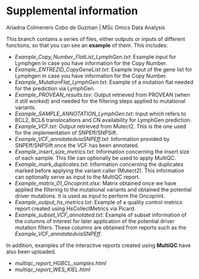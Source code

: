 # Supplemental information
Ariadna Colmenero Cobo de Guzman | MSc Omics Data Analysis

This branch contains a series of files, either outputs or inputs of different functions, so that you can see an **example** of them. This includes:
* *Example_Copy_Number_FlatList_LymphGen.txt*: Example input for Lymphgen in case you have information for the Copy Number.
* *Example_ENTREZID_CopyGeneList.txt*: Example input of the gene list for Lymphgen in case you have information for the Copy Number.
* *Example_MutationFlat_LymphGen.txt*: Example of a mutation flat needed for the prediction via LymphGen.
* *Example_PROVEAN_results.tsv*: Output retrieved from PROVEAN (when it still worked) and needed for the filtering steps applied to mutational variants.
* *Example_SAMPLE_ANNOTATION_LymphGen.txt*: Input which refers to BCL2, BCL6 translocations and CN availability for LymphGen prediction. 
* *Example_VCF.txt*: Output retrieved from Mutect2. This is the one used for the implementation of SNPEff/SNPSift.
* *Example_VCF_annotatedviaSNPEff.txt*: Information provided by SNPEff/SNPSift once the VCF has been annotated.  
* *Example_insert_size_metrics.txt*: Information concerning the insert size of each sample. This file can optionally be used to apply MultiQC.
* *Example_mark_duplicates.txt*: Information concerning the duplicates marked before applying the variant caller (Mutect2). This information can optionally serve as input to the MultiQC report.
* *Example_matrix_01_Oncoprint.xlsx*: Matrix obtained once we have applied the filtering to the mutational variants and obtained the potential driver mutations. It is used as input to perform the Oncoprint.
* *Example_output_hs_metrics.txt*: Example of a quality control metrics report created using HsCollectMetrics via Picard.
* *Example_subset_VCF_annotated.txt*: Example of subset information of the columns of interest for later application of the potential driver mutation filters. These columns are obtained from reports such as the *Example_VCF_annotatedviaSNPEff*.

In addition, examples of the interactive reports created using **MultiQC** have also been uploaded.
* *multiqc_report_HGBCL_samples.html*
* *multiqc_report_WES_KIEL.html*
